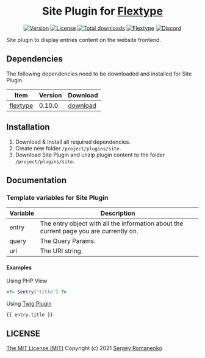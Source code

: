 <h1 align="center">Site Plugin for <a href="https://awilum.github.io/flextype/">Flextype</a></h1>

<p align="center">
<a href="https://github.com/flextype-plugins/site/releases"><img alt="Version" src="https://img.shields.io/github/release/flextype-plugins/site.svg?label=version&color=black"></a> <a href="https://github.com/flextype-plugins/site"><img src="https://img.shields.io/badge/license-MIT-blue.svg?color=black" alt="License"></a> <a href="https://github.com/flextype-plugins/site"><img src="https://img.shields.io/github/downloads/flextype-plugins/site/total.svg?color=black" alt="Total downloads"></a> <a href="https://github.com/flextype/flextype"><img src="https://img.shields.io/badge/Flextype-0.10.0-green.svg" alt="Flextype"></a> <a href=""><img src="https://img.shields.io/discord/423097982498635778.svg?logo=discord&color=black&label=Discord%20Chat" alt="Discord"></a>
</p>

Site plugin to display entries content on the website frontend.

## Dependencies

The following dependencies need to be downloaded and installed for Site Plugin.

| Item | Version | Download |
|---|---|---|
| [flextype](https://github.com/flextype/flextype) | 0.10.0 | [download](https://github.com/flextype/flextype/releases) |

## Installation

1. Download & Install all required dependencies.
2. Create new folder `/project/plugins/site`.
3. Download Site Plugin and unzip plugin content to the folder `/project/plugins/site`.

## Documentation

### Template variables for Site Plugin

| Variable | Description |
|---|---|
| entry | The entry object with all the information about the current page you are currently on. |
| query | The Query Params. |
| uri | The URI string. |

#### Examples

Using PHP View
```php
<?= $entry['title'] ?>
```

Using [Twig Plugin](https://github.com/flextype-plugins/twig)
```twig
{{ entry.title }}
```

## LICENSE
[The MIT License (MIT)](https://github.com/flextype-plugins/site/blob/master/LICENSE.txt)
Copyright (c) 2021 [Sergey Romanenko](https://github.com/Awilum)
